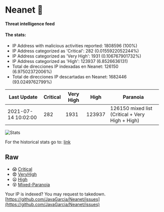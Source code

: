 # Neanet :hocho:
#### Threat intelligence feed
#### The stats:

- IP Address with malicious activities reported: 1808596 (100%)
- IP Address categorized as 'Critical':  282 (0.0155922052244%)
- IP Address categorized as 'Very High':  1931 (0.106767901732%)
- IP Address categorized as 'High':  123937 (6.8526636131)
- Total de direcciones IP indexadas en Neanet:  126150 (6.97502372006%)
- Total de direcciones IP descartadas en Neanet:  1682446 (93.0249762799%)

| Last Update | Critical | Very High | High | Paranoia |
| --- | --- | --- | --- | --- |
| 2021-07-14 10:02:00 | 282 | 1931 | 123937 | 126150 mixed list (Critical + Very High + High)|

![Stats](https://docs.google.com/spreadsheets/d/e/2PACX-1vSnaNMIXVabIpDJjufMlzH7poXnshF3mgd8Is1g9ytUEzVsP5my4Trn8f-xkoLLQ38xpL3HtmUexLo6/pubchart?oid=501124687&format=image)

For the historical stats go to: [link](/stats.csv)
## Raw
- :scream: [Critical](https://raw.githubusercontent.com/JavaGarcia/Neanet/master/blacklists/neanet_critical.txt)
- :fearful: [VeryHigh](https://raw.githubusercontent.com/JavaGarcia/Neanet/master/blacklists/neanet_veryHigh.txtt)
- :frowning: [High](https://raw.githubusercontent.com/JavaGarcia/Neanet/master/blacklists/neanet_high.txt)
- :dizzy_face: [Mixed-Paranoia](https://raw.githubusercontent.com/JavaGarcia/Neanet/master/blacklists/neanet_all.txt)


Your IP is indexed? You may request to takedown. [https://github.com/JavaGarcia/Neanet/issues](https://github.com/JavaGarcia/Neanet/issues)






















































































































































































































































































































































































































































































































































































































































































































































































































































































































































































































































































































































































































































































































































































































































































































































































































































































































































































































































































































































































































































































































































































































































































































































































































































































































































































































































































































































































































































































































































































































































































































































































































































































































































































































































































































































































































































































































































































































































































































































































































































































































































































































































































































































































































































































































































































































































































































































































































































































































































































































































































































































































































































































































































































































































































































































































































































































































































































































































































































































































































































































































































































































































































































































































































































































































































































































































































































































































































































































































































































































































































































































































































































































































































































































































































































































































































































































































































































